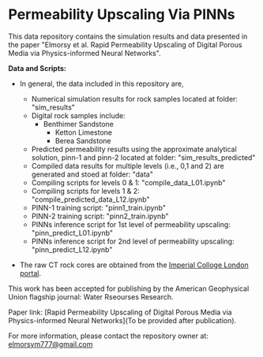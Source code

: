 # Permeability Upscaling Via PINNs

This data repository contains the simulation results and data presented in the paper "Elmorsy et al. Rapid Permeability Upscaling of Digital Porous Media via Physics-informed Neural Networks".

**Data and Scripts:**

- In general, the data included in this repository are,
	- Numerical simulation results for rock samples located at folder: "sim_results"
 	- Digital rock samples include:
  		- Benthimer Sandstone
    		- Ketton Limestone
      		- Berea Sandstone 
 	- Predicted permeability results using the approximate analytical solution, pinn-1 and pinn-2 located at folder: "sim_results_predicted"
  	- Compiled data results for multiple levels (i.e., 0,1 and 2) are generated and stoed at folder: "data"
  	- Compiling scripts for levels 0 & 1: "compile_data_L01.ipynb"
  	- Compiling scripts for levels 1 & 2: "compile_predicted_data_L12.ipynb"
  	- PINN-1 training script: "pinn1_train.ipynb"
  	- PINN-2 training script: "pinn2_train.ipynb"
  	- PINNs inference script for 1st level of permeability upscaling: "pinn_predict_L01.ipynb"
  	- PINNs inference script for 2nd level of permeability upscaling: "pinn_predict_L12.ipynb"
    
- The raw CT rock cores are obtained from the [Imperial Colloge London portal](https://www.imperial.ac.uk/earth-science/research/research-groups/pore-scale-modelling/micro-ct-images-and-networks/).

This work has been accepted for publishing by the American Geophysical Union flagship journal: Water Rseourses Research.

Paper link: [Rapid Permeability Upscaling of Digital Porous Media via Physics-informed Neural Networks](To be provided after publication).

For more information, please contact the repository owner at: elmorsym777@gmail.com
